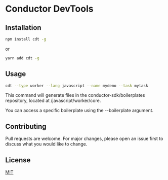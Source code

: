 # Conductor DevTools

## Installation

```bash
npm install cdt -g
```

or 

```bash
yarn add cdt -g
```

## Usage

```bash
cdt --type worker --lang javascript --name mydemo --task mytask
```
This command will generate files in the conductor-sdk/boilerplates repository, located at /javascript/worker/core.

You can access a specific boilerplate using the --boilerplate argument.

## Contributing

Pull requests are welcome. For major changes, please open an issue first
to discuss what you would like to change.

## License

[MIT](https://choosealicense.com/licenses/mit/)


